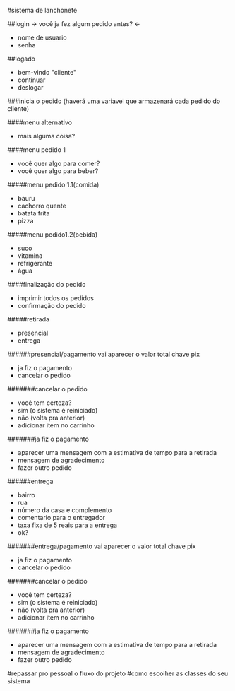 #sistema de lanchonete

##login
-> você ja fez algum pedido antes? <-
- nome de usuario
- senha

##logado
- bem-vindo "cliente"
- continuar
- deslogar

###inicia o pedido (haverá uma variavel que armazenará cada pedido do cliente)

####menu alternativo
- mais alguma coisa?

####menu pedido 1
- você quer algo para comer?
- você quer algo para beber?

#####menu pedido 1.1(comida)
- bauru
- cachorro quente
- batata frita
- pizza

#####menu pedido1.2(bebida)
- suco
- vitamina
- refrigerante
- água

####finalização do pedido
- imprimir todos os pedidos
- confirmação do pedido

#####retirada
- presencial
- entrega

######presencial/pagamento
vai aparecer o valor total
chave pix
- ja fiz o pagamento
- cancelar o pedido

#######cancelar o pedido
- você tem certeza?
- sim (o sistema é reiniciado)
- não (volta pra anterior)
- adicionar item no carrinho

#######ja fiz o pagamento
- aparecer uma mensagem com a estimativa de tempo para a retirada
- mensagem de agradecimento
- fazer outro pedido

######entrega
- bairro
- rua
- número da casa e complemento
- comentario para o entregador
- taxa fixa de 5 reais para a entrega
- ok?

#######entrega/pagamento
vai aparecer o valor total
chave pix
- ja fiz o pagamento
- cancelar o pedido

#######cancelar o pedido
- você tem certeza?
- sim (o sistema é reiniciado)
- não (volta pra anterior)
- adicionar item no carrinho

#######ja fiz o pagamento
- aparecer uma mensagem com a estimativa de tempo para a retirada
- mensagem de agradecimento
- fazer outro pedido

#repassar pro pessoal o fluxo do projeto
#como escolher as classes do seu sistema